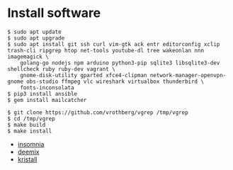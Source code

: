 # Install software

	$ sudo apt update
	$ sudo apt upgrade
	$ sudo apt install git ssh curl vim-gtk ack entr editorconfig xclip trash-cli ripgrep htop net-tools youtube-dl tree wakeonlan nnn imagemagick \
		golang-go nodejs npm arduino python3-pip sqlite3 libsqlite3-dev shellcheck ruby ruby-dev vagrant \
		gnome-disk-utility gparted xfce4-clipman network-manager-openvpn-gnome obs-studio ffmpeg vlc wireshark virtualbox thunderbird \
		fonts-inconsolata
	$ pip3 install ansible
	$ gem install mailcatcher

	$ git clone https://github.com/vrothberg/vgrep /tmp/vgrep
	$ cd /tmp/vgrep
	$ make build
	$ make install

- [insomnia](https://support.insomnia.rest/article/23-installation#linux)
- [deemix](https://codeberg.org/RemixDev/deemix-tools/src/branch/main/install_debian.sh)
- [kristall](https://github.com/MasterQ32/kristall/blob/master/BUILDING.md)
